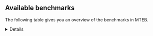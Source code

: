 ## Available benchmarks
The following table gives you an overview of the benchmarks in MTEB.

<details>

<!-- This allows the table to be autogenerated in the future: -->
<!-- BENCHMARKS TABLE START -->

| Name | Leaderboard name | # Tasks | Task Types | Domains | Languages |
|------|------------------|---------|------------|---------|-----------|
| [BEIR](https://arxiv.org/abs/2104.08663) | BEIR | 15 | Retrieval: 15 | [Web, Written, Programming, News, Reviews, Financial, Non-fiction, Social, Encyclopaedic, Blog, Academic, Medical, Government] | eng |
| [BEIR-NL](https://arxiv.org/abs/2412.08329) | BEIR-NL | 15 | Retrieval: 15 | [Web, Written, Non-fiction, Encyclopaedic, Academic, Medical] | nld |
| [BRIGHT](https://brightbenchmark.github.io/) | BRIGHT | 1 | Retrieval: 1 | [Non-fiction, Written] | eng |
| [BRIGHT (long)](https://brightbenchmark.github.io/) | BRIGHT (long) | 1 | Retrieval: 1 | [Non-fiction, Written] | eng |
| [BuiltBench(eng)](https://arxiv.org/abs/2411.12056) | BuiltBench(eng) | 4 | Clustering: 2, Retrieval: 1, Reranking: 1 | [Engineering, Written] | eng |
| [ChemTEB](https://arxiv.org/abs/2412.00532) | Chemical | 27 | BitextMining: 1, Classification: 17, Clustering: 2, PairClassification: 5, Retrieval: 2 | [Chemistry] | msa,ces,por,hin,tur,kor,eng,spa,jpn,nld,fra,deu,zho |
| [CoIR](https://github.com/CoIR-team/coir) | Code Information Retrieval | 10 | Retrieval: 10 | [Written, Programming] | php,go,ruby,python,java,eng,c++,sql,javascript |
| [CodeRAG](https://arxiv.org/abs/2406.14497) | CodeRAG | 4 | Reranking: 4 | [Programming] | python |
| [Encodechka](https://github.com/avidale/encodechka) | Encodechka | 7 | STS: 2, Classification: 4, PairClassification: 1 | [Web, Written, Non-fiction, Social, Fiction, News, Government] | rus |
| [FollowIR](https://arxiv.org/abs/2403.15246) | Instruction Following | 3 | InstructionRetrieval: 3 | [News, Written] | eng |
| [LongEmbed](https://arxiv.org/abs/2404.12096v2) | Long-context Retrieval | 6 | Retrieval: 6 | [Written, Academic, Non-fiction, Spoken, Encyclopaedic, Blog, Fiction] | eng |
| [MIEB(Img)](https://arxiv.org/abs/2504.10471) | Image only | 49 | Any2AnyRetrieval: 15, ImageClassification: 22, ImageClustering: 5, VisualSTS(eng): 5, VisualSTS(multi): 2 | [Web, Written, Reviews, Non-fiction, Scene, Spoken, Social, Encyclopaedic, Blog, News, Medical] | pol,por,tur,cmn,kor,eng,ita,spa,ara,nld,fra,deu,rus |
| [MIEB(Multilingual)](https://arxiv.org/abs/2504.10471) | Image-Text, Multilingual | 130 | ImageClassification: 22, ImageClustering: 5, ZeroShotClassification: 23, VisionCentricQA: 6, Compositionality: 7, VisualSTS(eng): 7, Any2AnyRetrieval: 45, DocumentUnderstanding: 10, Any2AnyMultilingualRetrieval: 3, VisualSTS(multi): 2 | [Web, Written, Reviews, News, Constructed, Non-fiction, Scene, Spoken, Social, Encyclopaedic, Blog, Academic, Medical] | por,heb,cmn,kor,fas,ita,nld,fra,hrv,ell,ces,pol,hin,ukr,mri,swa,spa,ara,tha,nor,tur,hun,est,eng,bul,ind,tel,ben,rus,vie,ron,swe,dan,jpn,quz,fil,fin,deu,zho |
| [MIEB(eng)](https://arxiv.org/abs/2504.10471) | Image-Text, English | 125 | ImageClassification: 22, ImageClustering: 5, ZeroShotClassification: 23, VisionCentricQA: 6, Compositionality: 7, VisualSTS(eng): 7, Any2AnyRetrieval: 45, DocumentUnderstanding: 10 | [Web, Written, Reviews, News, Constructed, Non-fiction, Scene, Spoken, Social, Encyclopaedic, Blog, Academic, Medical] | eng |
| [MIEB(lite)](https://arxiv.org/abs/2504.10471) | Image-Text, Lite | 51 | ImageClassification: 8, ImageClustering: 2, ZeroShotClassification: 7, VisionCentricQA: 5, Compositionality: 6, VisualSTS(eng): 2, VisualSTS(multi): 2, Any2AnyRetrieval: 11, DocumentUnderstanding: 6, Any2AnyMultilingualRetrieval: 2 | [Web, Written, Reviews, News, Non-fiction, Scene, Spoken, Social, Encyclopaedic, Blog, Academic, Medical] | por,cmn,heb,kor,fas,ita,nld,fra,hrv,ell,ces,pol,hin,ukr,mri,swa,spa,ara,tha,nor,tur,hun,est,eng,bul,ind,tel,ben,rus,vie,ron,swe,dan,jpn,quz,fil,fin,deu,zho |
| [MINERSBitextMining](https://arxiv.org/pdf/2406.07424) | MINERSBitextMining | 7 | BitextMining: 7 | [Social, Written, Reviews] | hsb,isl,heb,slk,mak,hrv,pol,sqi,hin,ukr,abs,hye,arq,awa,ina,ast,pam,fry,tat,ben,sun,fao,swe,bel,ber,fin,zsm,por,xho,kzj,fra,afr,gle,uzb,mhr,pcm,ara,mui,cor,lfn,srp,urd,tur,max,bul,orv,nob,ind,rus,jav,mad,deu,dtp,bos,lit,ace,eus,nno,cat,cmn,kor,wuu,ita,bug,cym,nld,ibo,war,kaz,swg,bew,bre,tha,oci,bjn,uig,lat,est,pms,tgl,tel,yid,vie,ban,rej,epo,jpn,csb,glg,nov,mkd,gsw,ell,ces,gla,mon,arz,ido,bhp,spa,swh,tam,amh,mal,ang,ceb,tuk,min,kur,cbk,yor,hun,eng,ile,kab,mar,khm,yue,bbc,aze,nij,lvs,ron,dsb,slv,nds,dan,kat,pes,cha,hau,tzl |
| MTEB(Code, v1) | Code | 12 | Retrieval: 12 | [Written, Programming] | php,scala,go,ruby,python,shell,c,java,eng,c++,rust,sql,typescript,javascript,swift |
| MTEB(Europe, v1) | European | 74 | BitextMining: 7, Classification: 21, Clustering: 8, Retrieval: 15, InstructionRetrieval: 3, MultilabelClassification: 2, PairClassification: 6, Reranking: 3, STS: 9 | [Web, Reviews, Social, Blog, Government, Programming, Religious, Subtitles, Legal, Constructed, Financial, Non-fiction, Encyclopaedic, Academic, Medical, Written, Spoken, Fiction, News] | nno,por,isl,slk,ita,nld,hrv,fra,ell,rom,ces,pol,gle,spa,mlt,hun,est,eng,bul,nob,lav,fao,ron,slv,swe,dan,fin,deu,lit,eus |
| MTEB(Indic, v1) | Indic | 23 | BitextMining: 4, Clustering: 1, Classification: 13, PairClassification: 1, Retrieval: 2, Reranking: 1, STS: 1 | [Web, Written, News, Legal, Reviews, Constructed, Religious, Non-fiction, Spoken, Social, Encyclopaedic, Fiction, Government] | bho,asm,npi,mni,snd,nep,mwr,hin,mai,guj,tam,brx,awa,hne,mal,ory,kas,urd,gom,sat,kan,bod,eng,mar,tel,pus,ben,raj,san,bgc,gbm,boy,mup,doi,pan |
| MTEB(Law, v1) | Legal | 8 | Retrieval: 8 | [Legal, Written] | eng,deu,zho |
| MTEB(Medical, v1) | Medical | 12 | Retrieval: 9, Clustering: 2, Reranking: 1 | [Web, Written, Non-fiction, Academic, Medical, Government] | pol,zho,cmn,kor,eng,spa,ara,vie,fra,rus |
| MTEB(Multilingual, v1) | Multilingual | 132 | BitextMining: 13, Classification: 43, Clustering: 17, Retrieval: 18, InstructionRetrieval: 3, MultilabelClassification: 5, PairClassification: 11, Reranking: 6, STS: 16 | [Web, Reviews, Entertainment, Social, Blog, Government, Programming, Religious, Subtitles, Legal, Constructed, Financial, Non-fiction, Encyclopaedic, Academic, Medical, Written, Spoken, Fiction, News] | otq,csy,gvn,isl,kqc,mti,ebk,mxp,hlt,ziw,bgs,cta,mak,tuc,ngu,ppo,tzo,mbt,svk,huv,sqi,kbp,bvr,kiz,kze,nhu,tac,guj,mcd,wos,arq,rmc,cbs,cjk,muy,quh,esk,tnn,ssw,pam,amf,sny,dgz,wiv,bjk,nnq,apr,kvn,wer,pma,fao,gbm,zav,cco,lim,agg,ttc,fin,ber,snn,agu,urw,jni,bkx,xbi,dob,cjv,gvc,hot,bhl,bnp,sps,mph,dgr,snc,atb,mwe,bus,gah,hus,ikw,zaj,afr,usp,ewe,daa,sco,kew,tum,wbp,uzb,arn,mhr,grc,lbb,mxt,cak,apw,cuc,cor,chd,prs,cui,yuj,zga,anv,cgc,con,spy,xsi,aau,quy,ixl,nif,kik,kpf,ary,zpc,bsp,cpu,cpa,nya,ood,ssg,tiw,hub,lij,poy,ace,caa,udu,gng,aai,kos,zpv,gvf,nld,wiu,nca,tku,tuf,myu,knf,kmu,sag,msm,poe,sbk,tha,ffm,klv,dwy,zty,bjn,ctp,rgu,mbj,kyz,nas,est,kac,smo,toc,zpl,zpo,yid,bzh,mbc,srm,mcf,cbi,cof,lac,cub,meq,cot,kms,tlf,wnu,tir,adz,ntj,atg,kup,rmy,cop,glg,wol,amm,bho,mlp,ndj,mkd,piu,lif,ven,aso,plt,bon,wbi,omw,arz,miz,gdr,mlh,yaa,khk,bqc,mal,ltg,sri,ang,taj,tke,jvn,ncl,gux,cnt,poh,inb,hun,ilo,mgh,zap,kon,mpx,zul,azz,cut,kyq,roo,sgz,apu,qxh,dzo,kmb,bgc,aze,tyv,car,enq,mwp,dsb,cav,nch,dan,mca,zpu,fil,wap,maq,mmo,hvn,grn,hsb,aon,mbh,heb,slk,wuv,als,nhi,ksj,zab,kir,gmv,kqf,qve,reg,nqo,mam,abs,wro,lid,kwf,tbf,awa,tuo,hla,acr,dyu,tpi,sot,wnc,twi,pbt,dop,ura,nbq,myk,sue,ghs,big,ben,hch,qxo,sbe,med,pap,bjp,kqw,met,mle,ptu,swe,glk,ipi,cle,nna,bao,ruf,tgo,arl,nuy,agm,yap,pri,aer,zlm,msa,zat,tbz,jic,knc,zos,kin,fai,tim,qvs,emi,cjo,upv,gle,mee,mgc,nin,nss,prf,ssd,urt,bqp,tos,zam,hmo,yss,gwi,wrk,kmr,uzn,mto,gyr,pwg,tsw,tur,wat,hop,mgw,jac,orv,chv,nys,ind,blw,bzd,ign,rus,azb,zpq,pus,mil,tcz,ino,kjs,ncu,rug,xav,tet,amn,toj,box,gdn,mco,qwh,deu,ter,bos,run,szl,mav,okv,lao,sna,mqj,acu,not,swp,crh,wuu,ita,crx,dji,myy,tif,tbc,tsn,chk,lus,bew,yby,yva,kto,acm,lcm,lug,leu,knv,geb,qvn,qvw,nor,yuw,ayr,kvg,lgl,pag,kbh,viv,tgl,vie,gam,kpw,tnk,ban,noa,nii,rej,epo,mup,mna,ksr,jpn,csb,nou,ake,bvd,sey,mux,ubr,kyf,pon,lin,ame,fuh,urb,usa,gaz,mkn,nov,crn,mps,bba,gsw,ian,pjt,poi,sus,yrb,yre,kea,ksd,cth,aoj,djr,boj,ntu,mag,cwe,hmn,orm,dww,mib,mpp,amk,waj,mvn,meu,wim,mpm,amx,pib,bam,ndg,ztq,tuk,maj,gom,ulk,zia,bgt,aaz,kab,mar,uri,clu,tdt,bem,caf,ape,nij,wln,ons,ncj,mcq,lmo,ajp,krc,cha,tnc,gub,eko,cax,bbb,tzl,yon,otm,cso,nus,mpj,kbq,khz,gai,emp,fur,hin,ong,seh,som,srn,nso,aly,dwr,cpb,ssx,faa,opm,zas,tod,cbt,mpt,ote,aii,aui,gnn,sin,sat,tmd,mqb,amr,tpt,mek,cac,ktm,msk,ese,hui,mox,nhr,mih,acf,yal,kqa,dif,sun,pao,too,hns,bss,auy,tiy,otn,doi,mir,ntp,pan,yut,guh,gaw,boa,hat,fra,maz,llg,zsr,sbs,chq,amu,obo,zpm,awx,chz,hix,rwo,spm,tgp,azj,jiv,tna,kdl,mya,pcm,cme,mui,wsk,lfn,sah,srp,xed,zaa,bmu,agd,bch,urd,mdy,dah,maa,zaw,cek,raj,nvm,aby,fon,khs,kyg,tue,lit,aey,nyu,snp,nno,shn,cmn,kor,bug,agt,nhw,awb,ibo,mie,bmk,nwi,snx,beo,mhl,war,nep,rom,for,avt,qvh,gul,soy,swg,msb,zao,tbo,brx,apz,huu,mey,txu,knj,kgf,kpj,tca,iou,kiw,ngp,kgp,wal,mlt,kgk,rro,lat,mzz,bmr,djk,kmo,are,mkl,nak,cuk,tel,kam,anh,rop,lav,xtm,kmk,mjc,bjz,jae,mmx,bkq,zyp,cni,bhg,zho,bjv,dik,nko,bak,jao,mbs,nho,qvm,cbu,soq,tzj,acq,snd,auc,guo,ces,aeb,wmw,nhg,mon,hto,awk,tew,ycn,apc,mai,sja,swh,tam,sxb,agr,kwj,nhe,plu,rkb,amh,bbr,ceb,jid,ory,taw,min,sab,kan,yor,eng,pio,ile,ctu,zar,gnw,cux,san,qvc,bsn,mau,ron,div,nhy,kat,mva,pes,srd,yml,hau,ltz,stp,wmt,aia,uli,txq,tfr,kne,fue,mkj,hrv,bco,mni,mcb,aom,uvh,kbm,tgk,lww,mcr,gup,nop,pol,cbc,bzj,quf,ukr,taq,bjr,bxh,hye,arb,mxq,pab,fuc,ina,cpy,ast,apb,far,wed,wrs,fry,isn,tcs,blz,nsn,shp,tof,tat,buk,ars,mos,qul,zai,qub,vec,glv,mio,bpr,bel,sll,gof,mig,ptp,kpr,ata,kde,klt,eri,zsm,por,tvk,xho,gfk,kdc,kzj,shj,kpg,mbb,qxn,asm,luo,ubu,haw,dad,qup,mwr,mcp,kpx,ken,cap,xon,ara,kwi,lex,gun,mit,cya,kyc,kas,amo,mop,azg,npl,pir,pad,vmy,bod,bul,max,aka,nob,imo,arp,fuv,uvl,jav,mad,alp,pah,kmh,zpz,quc,kud,mwc,dhg,zca,bki,mks,dtp,bkd,mwf,eus,tzm,tso,iws,tbg,cat,nde,row,myw,fas,kje,cym,chf,qvz,kaz,umb,sua,tnp,byx,tee,nlg,abt,mri,swa,srq,msc,ydd,nfa,aoi,kbc,hne,amp,cao,bre,lbk,tpz,oci,scn,sgb,fij,shi,mlg,uig,cmo,beu,bmh,pls,pms,dgc,bea,kwd,bsj,xnn,apn,etr,mxb,top,yka,tah,kkl,ots,sim,boy,byr,aak,cbv,kkc,cpc,kue,tpa,cab,alq,bef,ton,npi,tav,mbl,suz,kaq,dov,ell,agn,gla,zad,msy,zac,ido,heg,spa,bhp,ikk,gui,gym,gum,rai,xtd,ckb,kql,bps,xla,vid,cnl,kur,cbk,mic,spl,abx,yad,fuf,gvs,yle,khm,hbo,smk,yue,naf,att,atd,yaq,bbc,nab,kek,lvs,slv,spp,trc,lua,cbr,nds,tte,bdd,kmg,ded |
| [MTEB(Scandinavian, v1)](https://kennethenevoldsen.github.io/scandinavian-embedding-benchmark/) | Scandinavian | 28 | BitextMining: 2, Classification: 13, Retrieval: 7, Clustering: 6 | [Web, Written, News, Legal, Reviews, Non-fiction, Spoken, Social, Encyclopaedic, Blog, Fiction, Government] | nno,fao,isl,swe,dan,nob |
| [MTEB(cmn, v1)](https://github.com/FlagOpen/FlagEmbedding/tree/master/research/C_MTEB) | Chinese | 32 | Retrieval: 8, Reranking: 4, PairClassification: 2, Clustering: 4, STS: 7, Classification: 7 | [Written, Financial, Non-fiction, Entertainment, Academic, Medical, Government] | cmn |
| [MTEB(deu, v1)](https://arxiv.org/html/2401.02709v1) | German | 19 | Classification: 6, Clustering: 4, PairClassification: 2, Reranking: 1, Retrieval: 4, STS: 2 | [Web, Written, Reviews, Legal, Non-fiction, Spoken, Encyclopaedic, News] | deu |
| MTEB(eng, v1) | English Legacy | 56 | Classification: 12, Retrieval: 15, Clustering: 11, Reranking: 4, STS: 10, PairClassification: 3, Summarization: 1 | [Web, Written, Programming, Reviews, News, Financial, Non-fiction, Spoken, Social, Encyclopaedic, Blog, Academic, Medical, Government] | eng |
| MTEB(eng, v2) | English | 41 | Retrieval: 10, Clustering: 8, Reranking: 2, STS: 9, Classification: 8, PairClassification: 3, Summarization: 1 | [Web, Written, Programming, Reviews, News, Financial, Non-fiction, Spoken, Social, Encyclopaedic, Blog, Academic, Medical] | eng |
| MTEB(fas, beta) | Farsi (BETA) | 60 | Classification: 18, Clustering: 5, PairClassification: 8, Reranking: 2, Retrieval: 21, STS: 3, BitextMining: 3 | [Web, Written, Reviews, News, Religious, Spoken, Social, Encyclopaedic, Blog, Academic, Medical] | fas |
| [MTEB(fra, v1)](https://arxiv.org/abs/2405.20468) | French | 25 | Classification: 6, Clustering: 7, PairClassification: 1, Reranking: 2, Retrieval: 5, STS: 3, Summarization: 1 | [Web, Written, Reviews, Academic, Legal, Non-fiction, Spoken, Social, Encyclopaedic, News] | fra,eng |
| [MTEB(jpn, v1)](https://github.com/sbintuitions/JMTEB) | Japanese | 16 | Clustering: 2, Classification: 4, STS: 2, PairClassification: 1, Retrieval: 6, Reranking: 1 | [Web, Written, Reviews, Academic, Non-fiction, Spoken, Encyclopaedic, News] | jpn |
| MTEB(kor, v1) | Korean | 6 | Classification: 1, Reranking: 1, Retrieval: 2, STS: 2 | [Web, Written, Reviews, Spoken, Encyclopaedic, News] | kor |
| [MTEB(pol, v1)](https://arxiv.org/abs/2405.10138) | Polish | 17 | Classification: 7, Clustering: 3, PairClassification: 4, STS: 3 | [Web, Written, Reviews, Legal, News, Non-fiction, Spoken, Social, Fiction, Academic] | pol |
| [MTEB(rus, v1)](https://aclanthology.org/2023.eacl-main.148/) | Russian | 23 | Classification: 9, Clustering: 3, MultilabelClassification: 2, PairClassification: 1, Reranking: 2, Retrieval: 3, STS: 3 | [Web, Written, Reviews, Academic, Spoken, Social, Encyclopaedic, Blog, News] | rus |
| [NanoBEIR](https://huggingface.co/collections/zeta-alpha-ai/nanobeir-66e1a0af21dfd93e620cd9f6) | NanoBEIR | 13 | Retrieval: 13 | [Web, Written, Academic, Non-fiction, Social, Encyclopaedic, News, Medical] | eng |
| [RAR-b](https://arxiv.org/abs/2404.06347) | Reasoning retrieval | 17 | Retrieval: 17 | [Programming, Written, Encyclopaedic] | eng |

<!-- BENCHMARKS TABLE END -->
